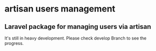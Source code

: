 # artisan users management

## Laravel package for managing users via artisan

It's still in heavy development. Please check develop Branch to see the progress. 
